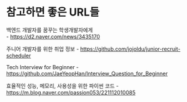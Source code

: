 # 참고하면 좋은 URL들

백엔드 개발자를 꿈꾸는 학생개발자에게<br>
\- https://d2.naver.com/news/3435170

주니어 개발자를 위한 취업 정보
\- https://github.com/jojoldu/junior-recruit-scheduler

Tech Interview for Beginner
\- https://github.com/JaeYeopHan/Interview_Question_for_Beginner

효율적인 성능, 메모리, 사용성을 위한 파이썬 코드
\- https://m.blog.naver.com/passion053/221112010085
